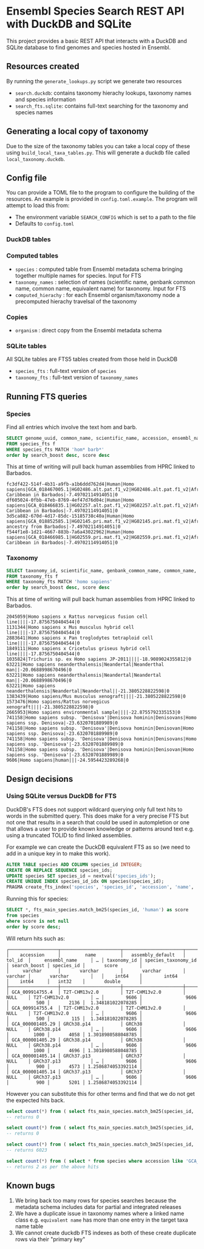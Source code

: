 # Ensembl Species Search REST API with DuckDB and SQLite

This project provides a basic REST API that interacts with a DuckDB and SQLite database to find genomes and species hosted in Ensembl.

## Resources created

By running the `generate_lookups.py` script we generate two resources

- `search.duckdb`: contains taxonomy hierachy lookups, taxonomy names and species information
- `search_fts.sqlite`: contains full-text searching for the taxonomy and species names

## Generating a local copy of taxonomy

Due to the size of the taxonomy tables you can take a local copy of these using `build_local_taxa_tables.py`. This will generate a duckdb file called `local_taxonomy.duckdb`.

## Config file

You can provide a TOML file to the program to configure the building of the resources. An example is provided in `config.toml.example`. The program will attempt to load this from:

- The environment variable `SEARCH_CONFIG` which is set to a path to the file
- Defaults to `config.toml`

### DuckDB tables

### Computed tables

- `species` : computed table from Ensembl metadata schema bringing together multiple names for species. Input for FTS
- `taxonomy_names` : selection of names (scientific name, genbank common name, common name, equivalent name) for taxonomy. Input for FTS
- `computed_hierachy` : for each Ensembl organism/taxonomy node a precomputed hierachy travelsal of the taxonomy

### Copies

- `organism` : direct copy from the Ensembl metadata schema

### SQLite tables

All SQLite tables are FTS5 tables created from those held in DuckDB

- `species_fts` : full-text version of `species`
- `taxonomy_fts` : full-text version of `taxonomy_names`

## Running FTS queries

### Species

Find all entries which involve the text hom and barb.

```sql
SELECT genome_uuid, common_name, scientific_name, accession, ensembl_name, assembly_default, strain, bm25(species_fts) AS score, search_boost
FROM species_fts f
WHERE species_fts MATCH 'hom* barb*'
order by search_boost desc, score desc
```

This at time of writing will pull back human assemblies from HPRC linked to Barbados.

```text
fc3df422-514f-4b31-a9fb-a1b6ddd762d4|Human|Homo sapiens|GCA_018467005.1|HG02486.alt.pat.f1_v2|HG02486.alt.pat.f1_v2|African Caribbean in Barbados|-7.49702114914051|0
df605024-0fbb-47eb-8769-4ef47d76d04c|Human|Homo sapiens|GCA_018466835.1|HG02257.alt.pat.f1_v2|HG02257.alt.pat.f1_v2|African Caribbean in Barbados|-7.49702114914051|0
3d5ca882-670d-4d17-85dc-15185738c40a|Human|Homo sapiens|GCA_018852585.1|HG02145.pri.mat.f1_v2|HG02145.pri.mat.f1_v2|African ancestry from Barbados|-7.49702114914051|0
f544f1e8-1d21-4667-883b-7a6a43022962|Human|Homo sapiens|GCA_018466985.1|HG02559.pri.mat.f1_v2|HG02559.pri.mat.f1_v2|African Caribbean in Barbados|-7.49702114914051|0
```

### Taxonomy

```sql
SELECT taxonomy_id, scientific_name, genbank_common_name, common_name, equivalent_name, bm25(taxonomy_fts) AS score, search_boost
FROM taxonomy_fts f
WHERE taxonomy_fts MATCH 'homo sapiens'
order by search_boost desc, score desc
```

This at time of writing will pull back human assemblies from HPRC linked to Barbados.

```text
2045059|Homo sapiens x Rattus norvegicus fusion cell line||||-17.8756750404544|0
1131344|Homo sapiens x Mus musculus hybrid cell line||||-17.8756750404544|0
2883641|Homo sapiens x Pan troglodytes tetraploid cell line||||-17.8756750404544|0
1849111|Homo sapiens x Cricetulus griseus hybrid cell line||||-17.8756750404544|0
1035824|Trichuris sp. ex Homo sapiens JP-2011||||-18.9089024355812|0
63221|Homo sapiens neanderthalensis|Neandertal|Neanderthal man||-20.0688998670496|0
63221|Homo sapiens neanderthalensis|Neandertal|Neandertal man||-20.0688998670496|0
63221|Homo sapiens neanderthalensis|Neandertal|Neanderthal||-21.3805228822598|0
1383439|Homo sapiens/Mus musculus xenograft||||-21.3805228822598|0
1573476|Homo sapiens/Rattus norvegicus xenograft||||-21.3805228822598|0
2665953|Homo sapiens environmental sample||||-22.8755792335153|0
741158|Homo sapiens subsp. 'Denisova'|Denisova hominin|Denisovans|Homo sapiens ssp. Denisova|-23.6320701889989|0
741158|Homo sapiens subsp. 'Denisova'|Denisova hominin|Denisovan|Homo sapiens ssp. Denisova|-23.6320701889989|0
741158|Homo sapiens subsp. 'Denisova'|Denisova hominin|Denisovans|Homo sapiens ssp. 'Denisova'|-23.6320701889989|0
741158|Homo sapiens subsp. 'Denisova'|Denisova hominin|Denisovan|Homo sapiens ssp. 'Denisova'|-23.6320701889989|0
9606|Homo sapiens|human|||-24.5954423289268|0
```

## Design decisions

### Using SQLite versus DuckDB for FTS

DuckDB's FTS does not support wildcard querying only full text hits to words in the submitted query. This does make for a very precise FTS but not one that results in a search that could be used in autompletion or one that allows a user to provide known knowledge or patterns around text e.g. using a truncated TOLID to find linked assemblies.

For example we can create the DuckDB equivalent FTS as so (we need to add in a unique key in to make this work).

```sql
ALTER TABLE species ADD COLUMN species_id INTEGER;
CREATE OR REPLACE SEQUENCE species_ids;
UPDATE species SET species_id = nextval('species_ids');
CREATE UNIQUE INDEX species_id_idx ON species(species_id);
PRAGMA create_fts_index('species', 'species_id', 'accession', 'name', 'assembly_default', 'tol_id', 'ensembl_name', 'common_name', 'genome_uuid', 'scientific_name', 'biosample_id', 'strain', 'species_taxonomy_id', overwrite=1, lower = 1);

```

Running this for species:

```sql
SELECT *, fts_main_species.match_bm25(species_id, 'human') as score 
from species 
where score is not null 
order by score desc;
```

Will return hits such as:

```text
┌──────────────────┬──────────────────────┬──────────────────────┬─────────┬──────────────────────┬───┬─────────────┬─────────────────────┬──────────────┬────────────┬────────────────────┐
│    accession     │         name         │   assembly_default   │ tol_id  │     ensembl_name     │ … │ taxonomy_id │ species_taxonomy_id │ search_boost │ species_id │       score        │
│     varchar      │       varchar        │       varchar        │ varchar │       varchar        │   │    int64    │        int64        │    int64     │   int32    │       double       │
├──────────────────┼──────────────────────┼──────────────────────┼─────────┼──────────────────────┼───┼─────────────┼─────────────────────┼──────────────┼────────────┼────────────────────┤
│ GCA_009914755.4  │ T2T-CHM13v2.0        │ T2T-CHM13v2.0        │ NULL    │ T2T-CHM13v2.0        │ … │        9606 │                9606 │          500 │       2136 │  1.348181022078285 │
│ GCA_009914755.4  │ T2T-CHM13v2.0        │ T2T-CHM13v2.0        │ NULL    │ T2T-CHM13v2.0        │ … │        9606 │                9606 │          500 │        115 │  1.348181022078285 │
│ GCA_000001405.29 │ GRCh38.p14           │ GRCh38               │ NULL    │ GRCh38.p14           │ … │        9606 │                9606 │         1000 │       4058 │ 1.3018980588048785 │
│ GCA_000001405.29 │ GRCh38.p14           │ GRCh38               │ NULL    │ GRCh38.p14           │ … │        9606 │                9606 │         1000 │       4696 │ 1.3018980588048785 │
│ GCA_000001405.14 │ GRCh37.p13           │ GRCh37               │ NULL    │ GRCh37.p13           │ … │        9606 │                9606 │          900 │       4573 │ 1.2586874053392114 │
│ GCA_000001405.14 │ GRCh37.p13           │ GRCh37               │ NULL    │ GRCh37.p13           │ … │        9606 │                9606 │          900 │       5201 │ 1.2586874053392114 │
```

However you can substitute this for other terms and find that we do not get the expected hits back.

```sql
select count(*) from ( select fts_main_species.match_bm25(species_id, 'hum') as score from species where score is not null);
-- returns 0

select count(*) from ( select fts_main_species.match_bm25(species_id, 'hum*') as score from species where score is not null);
-- returns 0

select count(*) from ( select fts_main_species.match_bm25(species_id, 'GCA_009914755') as score from species where score is not null);
-- returns 6023

select count(*) from ( select * from species where accession like 'GCA_009914755%');
-- returns 2 as per the above hits
```

## Known bugs

1. We bring back too many rows for species searches because the metadata schema includes data for partial and integrated releases
2. We have a duplicate issue in taxonomy names where a linked name class e.g. `equivalent name` has more than one entry in the target taxa name table
3. We cannot create duckdb FTS indexes as both of these create duplicate rows via their "primary key"
